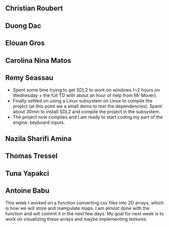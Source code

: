 ## Christian Roubert
## Duong Dac
## Elouan Gros
## Carolina Nina Matos
## Remy Seassau
- Spent some time trying to get SDL2 to work on windows (~2 hours on Wednesday + the full TD with about an hour of help from Mr Mover).
- Finally settled on using a Linux subsystem on Linux to compile the project (at this point we a small demo to test the dependencies). Spent about 30min to install SDL2 and compile the project in the subsystem.
- The project now compiles and I am ready to start coding my part of the engine: keyboard inputs.
## Nazila Sharifi Amina
## Thomas Tressel
## Tuna Yapakci
## Antoine Babu
This week I worked on a function converting csv files into 2D arrays, which is how we will store and manipulate maps. 
I am almost done with the function and will commit it in the next few days. My goal for next week is to work on visualizing these arrays and maybe implementing textures.

